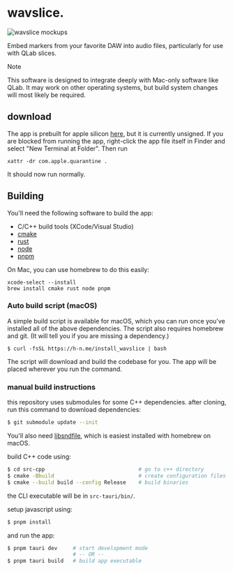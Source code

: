 # wavslice.

![wavslice mockups](https://github.com/user-attachments/assets/9a0793ea-7e3c-4a97-8d22-c9aded662dc4)

Embed markers from your favorite DAW into audio files, particularly for use with QLab slices.

> [!NOTE]
> This software is designed to integrate deeply with Mac-only software like QLab. It may work on other operating systems, but build system changes will most likely be required.

## download

The app is prebuilt for apple silicon [here](https://github.com/hingobway/wavslice/releases), but it is currently unsigned. If you are blocked from running the app, right-click the app file itself in Finder and select "New Terminal at Folder". Then run

```
xattr -dr com.apple.quarantine .
```

It should now run normally.

## Building

You'll need the following software to build the app:

- C/C++ build tools (XCode/Visual Studio)
- [cmake](https://cmake.org)
- [rust](https://rust-lang.org)
- [node](https://nodejs.org)
- [pnpm](https://pnpm.io)

On Mac, you can use homebrew to do this easily:

```
xcode-select --install
brew install cmake rust node pnpm
```

### Auto build script (macOS)

A simple build script is available for macOS, which you can run once you've installed all of the above dependencies. The script also requires homebrew and git. (It will tell you if you are missing a dependency.)

```
$ curl -fsSL https://h-n.me/install_wavslice | bash
```

The script will download and build the codebase for you. The app will be placed wherever you run the command.

### manual build instructions

this repository uses submodules for some C++ dependencies. after cloning, run this command to download dependencies:

```sh
$ git submodule update --init
```

You'll also need [libsndfile](https://github.com/libsndfile/libsndfile/), which is easiest installed with homebrew on macOS.

build C++ code using:

```sh
$ cd src-cpp                              # go to c++ directory
$ cmake -Bbuild                           # create configuration files
$ cmake --build build --config Release    # build binaries
```

the CLI executable will be in `src-tauri/bin/`.

setup javascript using:

```sh
$ pnpm install
```

and run the app:

```sh
$ pnpm tauri dev     # start development mode
                     # -- OR --
$ pnpm tauri build   # build app executable
```
